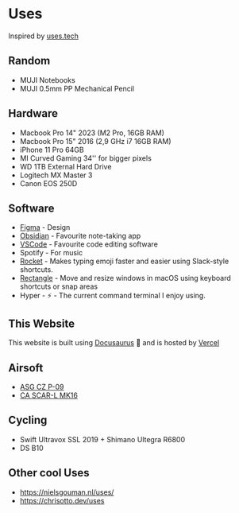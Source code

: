 # Uses

Inspired by [uses.tech](https://uses.tech/)

## Random
- MUJI Notebooks
- MUJI 0.5mm PP Mechanical Pencil

## Hardware
- Macbook Pro 14" 2023 (M2 Pro, 16GB RAM)
- Macbook Pro 15" 2016 (2,9 GHz i7 16GB RAM)
- iPhone 11 Pro 64GB
- MI Curved Gaming 34'' for bigger pixels
- WD 1TB External Hard Drive
- Logitech MX Master 3
- Canon EOS 250D

## Software
- [Figma](https://www.figma.com) - Design
- [Obsidian](https://obsidian.md) - Favourite note-taking app
- [VSCode](https://code.visualstudio.com) - Favourite code editing software
- Spotify - For music
- [Rocket](https://matthewpalmer.net/rocket/) - Makes typing emoji faster and easier using Slack-style shortcuts.
- [Rectangle](https://rectangleapp.com/) - Move and resize windows in macOS using keyboard shortcuts or snap areas
- Hyper - ⚡ - The current command terminal I enjoy using.


## This Website

This website is built using [Docusaurus](https://docusaurus.io/)  🦖 and is hosted by [Vercel](https://vercel.com)


## Airsoft
- [ASG CZ P-09](https://amzn.to/3vbJsZO)
- [CA SCAR-L MK16](https://www.airsoftstation.com/classic-army-fn-herstal-licensed-scar-l-sportline-tan-airsoft-rifle/)

## Cycling
- Swift Ultravox SSL 2019 + Shimano Ultegra R6800
- DS B10 

## Other cool Uses
- https://nielsgouman.nl/uses/
- https://chrisotto.dev/uses
